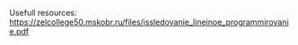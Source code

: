  Usefull resources:
https://zelcollege50.mskobr.ru/files/issledovanie_linejnoe_programmirovanie.pdf
